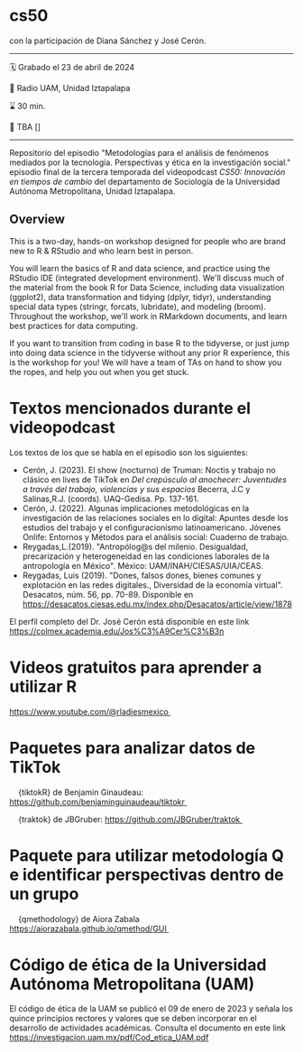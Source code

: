 # cs50
con la participación de Diana Sánchez y José Cerón.

-----

:spiral_calendar: Grabado el 23 de abril de 2024 

:movie_camera:    Radio UAM, Unidad Iztapalapa  

:hourglass:       30 min.

:link:            TBA []

-----

Repositorio del episodio "Metodologías para el análisis de fenómenos mediados por la tecnología. Perspectivas y ética en la investigación social." episodio final de la tercera temporada del videopodcast *CS50: Innovación en tiempos de cambio* del departamento de Sociología de la Universidad Autónoma Metropolitana, Unidad Iztapalapa.


## Overview

This is a two-day, hands-on workshop designed for people who are brand new to R & RStudio and who learn best in person. 

You will learn the basics of R and data science, and practice using the RStudio IDE (integrated development environment). We'll discuss much of the material from the book R for Data Science, including data visualization (ggplot2), data transformation and tidying (dplyr, tidyr), understanding special data types (stringr, forcats, lubridate), and modeling (broom). Throughout the workshop, we'll work in RMarkdown documents, and learn best practices for data computing.

If you want to transition from coding in base R to the tidyverse, or just jump into doing data science in the tidyverse without any prior R experience, this is the workshop for you! We will have a team of TAs on hand to show you the ropes, and help you out when you get stuck.

# Textos mencionados durante el videopodcast
Los textos de los que se habla en el episodio son los siguientes:

- Cerón, J. (2023). El show (nocturno) de Truman: Noctis y trabajo no clásico en lives de TikTok en *Del crepúsculo al anochecer: Juventudes a través del trabajo, violencias y sus espacios* Becerra, J.C y Salinas,R.J. (coords). UAQ-Gedisa. Pp. 137-161.
- Cerón, J. (2022). Algunas implicaciones metodológicas en la investigación de las relaciones sociales en lo digital: Apuntes desde los estudios del trabajo y el configuracionismo latinoamericano. Jóvenes Onlife: Entornos y Métodos para el análisis social: Cuaderno de trabajo.
- Reygadas,L.(2019). "Antropólog@s del milenio. Desigualdad, precarización y heterogeneidad en las condiciones laborales de la antropología en México". México: UAM/INAH/CIESAS/UIA/CEAS.
- Reygadas, Luis (2019). "Dones, falsos dones, bienes comunes y explotación en las redes digitales., Diversidad de la economía virtual". Desacatos, núm. 56, pp. 70-89. Disponible en https://desacatos.ciesas.edu.mx/index.php/Desacatos/article/view/1878 
  
El perfil completo del Dr. José Cerón está disponible en este link https://colmex.academia.edu/Jos%C3%A9Cer%C3%B3n

# Videos gratuitos para aprender a utilizar R

https://www.youtube.com/@rladiesmexico 

# Paquetes para analizar datos de TikTok

    {tiktokR} de Benjamin Ginaudeau: https://github.com/benjaminguinaudeau/tiktokr 

    {traktok} de JBGruber: https://github.com/JBGruber/traktok 

# Paquete para utilizar metodología Q e identificar perspectivas dentro de un grupo

    {qmethodology} de Aiora Zabala https://aiorazabala.github.io/qmethod/GUI 

# Código de ética de la Universidad Autónoma Metropolitana (UAM)
El código de ética de la UAM se publicó el 09 de enero de 2023 y señala los quince principios rectores y valores que se deben incorporar en el desarrollo
de actividades académicas. Consulta el documento en este link https://investigacion.uam.mx/pdf/Cod_etica_UAM.pdf
